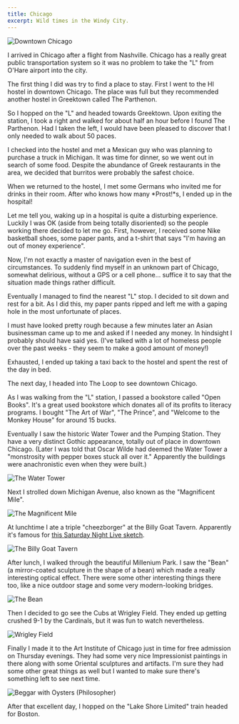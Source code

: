 ```yaml
---
title: Chicago
excerpt: Wild times in the Windy City.
---
```


![Downtown Chicago](http://cdn.zacharydenton.com/photos/chicago/downtown-chicago.jpg)

I arrived in Chicago after a flight from Nashville. Chicago has a really
great public transportation system so it was no problem to take the "L"
from O'Hare airport into the city.

The first thing I did was try to find a place to stay. First I went to
the HI hostel in downtown Chicago. The place was full but they
recommended another hostel in Greektown called The Parthenon.

So I hopped on the "L" and headed towards Greektown. Upon exiting the
station, I took a right and walked for about half an hour before I found
The Parthenon. Had I taken the left, I would have been pleased to
discover that I only needed to walk about 50 paces.

I checked into the hostel and met a Mexican guy who was planning to
purchase a truck in Michigan. It was time for dinner, so we went
out in search of some food. Despite the abundance of
Greek restaurants in the area, we decided that burritos were probably 
the safest choice. 

When we returned to the hostel, I met some Germans who invited me
for drinks in their room. After who knows how many *Prost!*s, I ended up
in the hospital!

Let me tell you, waking up in a hospital is quite a disturbing
experience. Luckily I was OK (aside from being totally disoriented) so
the people working there decided to let me go. First, however, I
received some Nike basketball shoes, some paper pants, and a t-shirt that 
says "I'm having an out of money experience".

Now, I'm not exactly a master of navigation even in the best of circumstances. To suddenly
find myself in an unknown part of Chicago, somewhat delirious, without a
GPS or a cell phone... suffice it to say that the situation made things 
rather difficult. 

Eventually I managed to find the nearest "L" stop. I decided to sit down 
and rest for a bit. As I did this, my paper pants ripped and left me with 
a gaping hole in the most unfortunate of places. 

I must have looked pretty rough because a few minutes later
an Asian businessman came up to me and asked if I needed any money. In
hindsight I probably should have said yes.
(I've talked with a lot of homeless people over the past weeks - they
seem to make a good amount of money!)

Exhausted, I ended up taking a taxi back to the hostel and spent
the rest of the day in bed.

The next day, I headed into The Loop to see downtown Chicago. 

As I was walking from the "L" station, I passed a bookstore called "Open
Books". It's a great used bookstore which donates all of its profits
to literacy programs. I bought "The Art of War", "The Prince", and 
"Welcome to the Monkey House" for around 15 bucks.

Eventually I saw the historic Water Tower and the Pumping Station. 
They have a very distinct Gothic appearance, totally out of place 
in downtown Chicago. (Later I was told that Oscar Wilde had deemed the
Water Tower a "monstrosity with pepper boxes stuck all over it." Apparently
the buildings were anachronistic even when they were built.)

![The Water Tower](http://cdn.zacharydenton.com/photos/chicago/water-tower.jpg)

Next I strolled down Michigan Avenue, also known as the "Magnificent Mile".

![The Magnificent Mile](http://cdn.zacharydenton.com/photos/chicago/the-magnificent-mile.jpg)

At lunchtime I ate a triple "cheezborger" at the Billy Goat Tavern. 
Apparently it's famous for [this Saturday Night Live sketch](http://www.hulu.com/watch/3533/saturday-night-live-the-olympia-restaurant).

![The Billy Goat Tavern](http://cdn.zacharydenton.com/photos/chicago/billy-goat-tavern.jpg)

After lunch, I walked through the beautiful Millenium Park. I saw the
"Bean" (a mirror-coated sculpture in the shape of a bean) which made
a really interesting optical effect. There were some other interesting 
things there too, like a nice outdoor stage and some very modern-looking
bridges.

![The Bean](http://cdn.zacharydenton.com/photos/chicago/the-bean.jpg)

Then I decided to go see the Cubs at Wrigley Field. They ended up getting
crushed 9-1 by the Cardinals, but it was fun to watch nevertheless.

![Wrigley Field](http://cdn.zacharydenton.com/photos/chicago/wrigley-field.jpg)

Finally I made it to the Art Institute of Chicago just in time for free
admission on Thursday evenings. They had some very nice Impressionist
paintings in there along with some Oriental sculptures and artifacts.
I'm sure they had some other great things as well but I wanted to make
sure there's something left to see next time.

![Beggar with Oysters (Philosopher)](http://cdn.zacharydenton.com/photos/chicago/beggar-philosopher.jpg)

After that excellent day, I hopped on the "Lake Shore Limited" train headed
for Boston.
